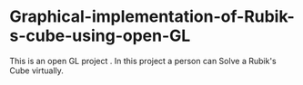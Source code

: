 # Graphical-implementation-of-Rubik-s-cube-using-open-GL
This is an open GL project . In this project a person can Solve a Rubik's Cube virtually.
